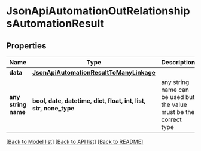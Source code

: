 # JsonApiAutomationOutRelationshipsAutomationResult


## Properties
Name | Type | Description | Notes
------------ | ------------- | ------------- | -------------
**data** | [**JsonApiAutomationResultToManyLinkage**](JsonApiAutomationResultToManyLinkage.md) |  | 
**any string name** | **bool, date, datetime, dict, float, int, list, str, none_type** | any string name can be used but the value must be the correct type | [optional]

[[Back to Model list]](../README.md#documentation-for-models) [[Back to API list]](../README.md#documentation-for-api-endpoints) [[Back to README]](../README.md)


